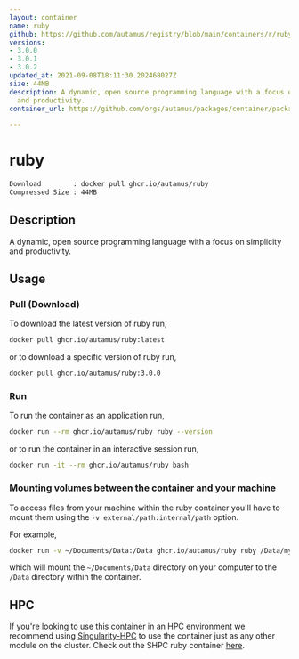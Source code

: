 ```yaml
---
layout: container
name: ruby
github: https://github.com/autamus/registry/blob/main/containers/r/ruby/spack.yaml
versions:
- 3.0.0
- 3.0.1
- 3.0.2
updated_at: 2021-09-08T18:11:30.202468027Z
size: 44MB
description: A dynamic, open source programming language with a focus on simplicity
  and productivity.
container_url: https://github.com/orgs/autamus/packages/container/package/ruby

---
```

# ruby
```bash 
Download        : docker pull ghcr.io/autamus/ruby
Compressed Size : 44MB
```

## Description
A dynamic, open source programming language with a focus on simplicity and productivity.

## Usage
### Pull (Download)
To download the latest version of ruby run,

```bash
docker pull ghcr.io/autamus/ruby:latest
```

or to download a specific version of ruby run,

```bash
docker pull ghcr.io/autamus/ruby:3.0.0
```
### Run
To run the container as an application run,
```bash
docker run --rm ghcr.io/autamus/ruby ruby --version
```

or to run the container in an interactive session run,
```bash
docker run -it --rm ghcr.io/autamus/ruby bash
```

### Mounting volumes between the container and your machine
To access files from your machine within the ruby container you'll have to mount them using the `-v external/path:internal/path` option.

For example,
```bash
docker run -v ~/Documents/Data:/Data ghcr.io/autamus/ruby ruby /Data/myData.csv
```
which will mount the `~/Documents/Data` directory on your computer to the `/Data` directory within the container.

## HPC
If you're looking to use this container in an HPC environment we recommend using [Singularity-HPC](https://singularity-hpc.readthedocs.io) to use the container just as any other module on the cluster. Check out the SHPC ruby container [here](https://singularityhub.github.io/singularity-hpc/r/ghcr.io-autamus-ruby/).